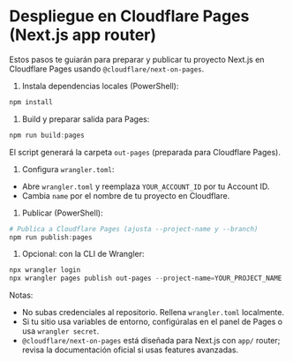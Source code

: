 # Despliegue en Cloudflare Pages (Next.js app router)

Estos pasos te guiarán para preparar y publicar tu proyecto Next.js en Cloudflare Pages usando `@cloudflare/next-on-pages`.


1. Instala dependencias locales (PowerShell):

```powershell
npm install
```

1. Build y preparar salida para Pages:

```powershell
npm run build:pages
```

El script generará la carpeta `out-pages` (preparada para Cloudflare Pages).

1. Configura `wrangler.toml`:

- Abre `wrangler.toml` y reemplaza `YOUR_ACCOUNT_ID` por tu Account ID.
- Cambia `name` por el nombre de tu proyecto en Cloudflare.

1. Publicar (PowerShell):

```powershell
# Publica a Cloudflare Pages (ajusta --project-name y --branch)
npm run publish:pages
```

1. Opcional: con la CLI de Wrangler:

```powershell
npx wrangler login
npx wrangler pages publish out-pages --project-name=YOUR_PROJECT_NAME
```

Notas:

- No subas credenciales al repositorio. Rellena `wrangler.toml` localmente.
- Si tu sitio usa variables de entorno, configúralas en el panel de Pages o usa `wrangler secret`.
- `@cloudflare/next-on-pages` está diseñada para Next.js con `app/` router; revisa la documentación oficial si usas features avanzadas.
